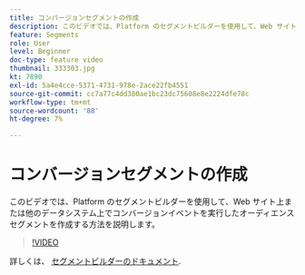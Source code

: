 ```yaml
---
title: コンバージョンセグメントの作成
description: このビデオでは、Platform のセグメントビルダーを使用して、Web サイト上または他のデータシステム上でコンバージョンイベントを実行したオーディエンスセグメントを作成する方法を説明します。
feature: Segments
role: User
level: Beginner
doc-type: feature video
thumbnail: 333303.jpg
kt: 7890
exl-id: 5a4e4cce-5371-4731-978e-2ace22fb4551
source-git-commit: cc7a77c4dd380ae1bc23dc75608e8e2224dfe78c
workflow-type: tm+mt
source-wordcount: '88'
ht-degree: 7%

---
```


# コンバージョンセグメントの作成

このビデオでは、Platform のセグメントビルダーを使用して、Web サイト上または他のデータシステム上でコンバージョンイベントを実行したオーディエンスセグメントを作成する方法を説明します。

>[!VIDEO](https://video.tv.adobe.com/v/333303/?quality=12&learn=on)

詳しくは、 [セグメントビルダーのドキュメント](https://experienceleague.adobe.com/docs/experience-platform/segmentation/ui/segment-builder.html?lang=ja).
